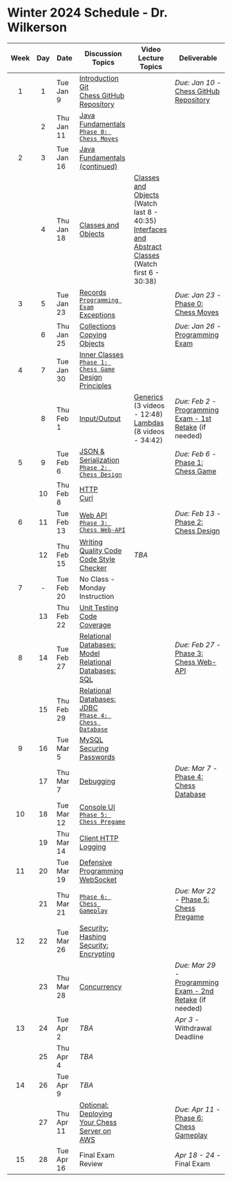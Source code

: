 # Winter 2024 Schedule - Dr. Wilkerson

| Week | Day | Date       | Discussion Topics                                                | Video Lecture Topics            | Deliverable                              |
| :--: | :-: | ---------- | ----------------------------------------------------------------- | ------------------------------- | ---------------------------------------- |
|  1   |  1  | Tue Jan 9  | [Introduction](https://github.com/softwareconstruction240/softwareconstruction/blob/main/instruction/introduction/introduction.md)<br /> [Git](https://github.com/softwareconstruction240/softwareconstruction/blob/main/instruction/git/git.md)<br /> [Chess GitHub Repository](https://github.com/softwareconstruction240/softwareconstruction/blob/main/chess/chess-github-repository/chess-github-repository.md) |                                 | _Due: Jan 10_ - [Chess GitHub Repository](https://github.com/softwareconstruction240/softwareconstruction/blob/main/chess/chess-github-repository/chess-github-repository.md) |
|      |  2  | Thu Jan 11 | [Java Fundamentals](https://github.com/softwareconstruction240/softwareconstruction/blob/main/instruction/java-fundamentals/java-fundamentals.md)<br/> [`Phase 0: Chess Moves`](https://github.com/softwareconstruction240/softwareconstruction/blob/main/chess/0-chess-moves/chess-moves.md) | | |
|  2   |  3  | Tue Jan 16 | [Java Fundamentals (continued)](https://github.com/softwareconstruction240/softwareconstruction/blob/main/instruction/java-fundamentals/java-fundamentals.md) | | |
|      |  4  | Thu Jan 18 | [Classes and Objects](https://github.com/softwareconstruction240/softwareconstruction/blob/main/instruction/classes-and-objects/classes-and-objects.md)<br /> | [Classes and Objects](https://github.com/softwareconstruction240/softwareconstruction/blob/main/instruction/classes-and-objects/classes-and-objects.md)<br /> (Watch last 8 - 40:35)<br /> [Interfaces and Abstract Classes](https://github.com/softwareconstruction240/softwareconstruction/blob/main/instruction/interfaces-abstract-classes/interfaces-and-abstract-classes.md)<br /> (Watch first 6 - 30:38) | |
|  3   |  5  | Tue Jan 23 | [Records](https://github.com/softwareconstruction240/softwareconstruction/blob/main/instruction/records/records.md)<br /> [`Programming Exam`](https://byu.instructure.com/courses/24410/assignments) <br /> [Exceptions](https://github.com/softwareconstruction240/softwareconstruction/blob/main/instruction/exceptions/exceptions.md) | | _Due: Jan 23_ - [Phase 0: Chess Moves](https://github.com/softwareconstruction240/softwareconstruction/blob/main/chess/0-chess-moves/chess-moves.md) |
|      |  6  | Thu Jan 25 | [Collections](https://github.com/softwareconstruction240/softwareconstruction/blob/main/instruction/collections/collections.md)<br/> [Copying Objects](https://github.com/softwareconstruction240/softwareconstruction/blob/main/instruction/copying-objects/copying-objects.md) | | _Due: Jan 26_ - [Programming Exam](https://byu.instructure.com/courses/24410/assignments) |
|  4   |  7  | Tue Jan 30 | [Inner Classes](https://github.com/softwareconstruction240/softwareconstruction/blob/main/instruction/inner-classes/inner-classes.md)<br/> [`Phase 1: Chess Game`](https://github.com/softwareconstruction240/softwareconstruction/blob/main/chess/1-chess-game/chess-game.md)<br /> [Design Principles](https://github.com/softwareconstruction240/softwareconstruction/blob/main/instruction/design-principles/design-principles.md) | | |
|      |  8  | Thu Feb 1  | [Input/Output](https://github.com/softwareconstruction240/softwareconstruction/blob/main/instruction/io/io.md) | [Generics](https://github.com/softwareconstruction240/softwareconstruction/blob/main/instruction/generics/generics.md) (3 videos - 12:48)<br/>[Lambdas](https://github.com/softwareconstruction240/softwareconstruction/blob/main/instruction/lambdas/lambdas.md) (8 videos - 34:42) | _Due: Feb 2_ - [Programming Exam - 1st Retake](https://byu.instructure.com/courses/24410/assignments) (if needed) |
|  5   |  9  | Tue Feb 6  | [JSON & Serialization](https://github.com/softwareconstruction240/softwareconstruction/blob/main/instruction/json/json.md)<br/> [`Phase 2: Chess Design`](https://github.com/softwareconstruction240/softwareconstruction/blob/main/chess/2-server-design/server-design.md) | |  _Due: Feb 6_ - [Phase 1: Chess Game](https://github.com/softwareconstruction240/softwareconstruction/blob/main/chess/1-chess-game/chess-game.md) |
|      | 10  | Thu Feb 8  | [HTTP](https://github.com/softwareconstruction240/softwareconstruction/blob/main/instruction/http/http.md)<br /> [Curl](https://github.com/softwareconstruction240/softwareconstruction/blob/main/instruction/curl/curl.md) | | |
|  6   | 11  | Tue Feb 13 | [Web API](https://github.com/softwareconstruction240/softwareconstruction/blob/main/instruction/web-api/web-api.md)<br/>[`Phase 3: Chess Web-API`](https://github.com/softwareconstruction240/softwareconstruction/blob/main/chess/3-web-api/web-api.md) | |  _Due: Feb 13_ - [Phase 2: Chess Design](https://github.com/softwareconstruction240/softwareconstruction/blob/main/chess/2-server-design/server-design.md) |
|      | 12  | Thu Feb 15 | [Writing Quality Code](https://github.com/softwareconstruction240/softwareconstruction/blob/main/instruction/quality-code/quality-code.md)<br /> [Code Style Checker](https://github.com/softwareconstruction240/softwareconstruction/blob/main/instruction/style-checker/style-checker.md) | _TBA_ | |
|  7   | -  | Tue Feb 20 | No Class - Monday Instruction | | |
|      | 13  | Thu Feb 22 | [Unit Testing](https://github.com/softwareconstruction240/softwareconstruction/blob/main/instruction/unit-testing/unit-testing.md)<br /> [Code Coverage](https://github.com/softwareconstruction240/softwareconstruction/blob/main/instruction/code-coverage/code-coverage.md) | |  |
|  8   | 14  | Tue Feb 27 | [Relational Databases: Model](https://github.com/softwareconstruction240/softwareconstruction/blob/main/instruction/db-model/db-model.md)<br /> [Relational Databases: SQL](https://github.com/softwareconstruction240/softwareconstruction/blob/main/instruction/db-sql/db-sql.md)| |  _Due: Feb 27_ - [Phase 3: Chess Web-API](https://github.com/softwareconstruction240/softwareconstruction/blob/main/chess/3-web-api/web-api.md)  |
|      | 15  | Thu Feb 29 | [Relational Databases: JDBC](https://github.com/softwareconstruction240/softwareconstruction/blob/main/instruction/db-jdbc/db-jdbc.md)<br/> [`Phase 4: Chess Database`](https://github.com/softwareconstruction240/softwareconstruction/blob/main/chess/4-database/database.md) | | |
|  9   | 16  | Tue Mar 5  | [MySQL](https://github.com/softwareconstruction240/softwareconstruction/blob/main/instruction/mysql/mysql.md)<br />[Securing Passwords](https://github.com/softwareconstruction240/softwareconstruction/blob/main/instruction/securing-passwords/securing-passwords.md) | | |
|      | 17  | Thu Mar 7  | [Debugging](https://github.com/softwareconstruction240/softwareconstruction/blob/main/instruction/debugging/debugging.md) | | _Due: Mar 7_ - [Phase 4: Chess Database](https://github.com/softwareconstruction240/softwareconstruction/blob/main/chess/4-database/database.md) |
|  10  | 18  | Tue Mar 12 | [Console UI](https://github.com/softwareconstruction240/softwareconstruction/blob/main/instruction/console-ui/console-ui.md)<br/> [`Phase 5: Chess Pregame`](https://github.com/softwareconstruction240/softwareconstruction/blob/main/chess/5-pregame/pregame.md) | | |
|      | 19  | Thu Mar 14 | [Client HTTP](https://github.com/softwareconstruction240/softwareconstruction/blob/main/instruction/web-api/web-api.md)<br /> [Logging](https://github.com/softwareconstruction240/softwareconstruction/blob/main/instruction/logging/logging.md) | | |
|  11  | 20  | Tue Mar 19 | [Defensive Programming](https://github.com/softwareconstruction240/softwareconstruction/blob/main/instruction/defensive-programming/defensive-programming.md)<br /> [WebSocket](https://github.com/softwareconstruction240/softwareconstruction/blob/main/instruction/websocket/websocket.md) | | |
|      | 21  | Thu Mar 21 | [`Phase 6: Chess Gameplay`](https://github.com/softwareconstruction240/softwareconstruction/blob/main/chess/6-gameplay/gameplay.md) | |  _Due: Mar 22_ - [Phase 5: Chess Pregame](https://github.com/softwareconstruction240/softwareconstruction/blob/main/chess/5-pregame/pregame.md)  |
|  12  | 22  | Tue Mar 26 | [Security: Hashing](https://github.com/softwareconstruction240/softwareconstruction/blob/main/instruction/computer-security/computer-security.md)<br />[Security: Encrypting](https://github.com/softwareconstruction240/softwareconstruction/blob/main/instruction/computer-security/computer-security.md) | | |
|      | 23  | Thu Mar 28 | [Concurrency](https://github.com/softwareconstruction240/softwareconstruction/blob/main/instruction/concurrency/concurrency.md) | | _Due: Mar 29_ - [Programming Exam - 2nd Retake](https://byu.instructure.com/courses/24410/assignments) (if needed) |
|  13  | 24  | Tue Apr 2  | _TBA_ | | _Apr 3_ - Withdrawal Deadline |
|      | 25  | Thu Apr 4  | _TBA_ | | |
|  14  | 26  | Tue Apr 9  | _TBA_ | | |
|      | 27  | Thu Apr 11 | [Optional: Deploying Your Chess Server on AWS](https://github.com/softwareconstruction240/softwareconstruction/blob/main/instruction/aws-chess-server/aws-chess-server.md) | |  _Due: Apr 11_ - [Phase 6: Chess Gameplay](https://github.com/softwareconstruction240/softwareconstruction/blob/main/chess/6-gameplay/gameplay.md) |
|  15  | 28  | Tue Apr 16 | Final Exam Review | | _Apr 18 - 24_ - Final Exam |
